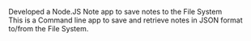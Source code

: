 Developed a Node.JS Note app to save notes to the File System				
This is a Command line app to save and retrieve notes in JSON format to/from the File System.   
